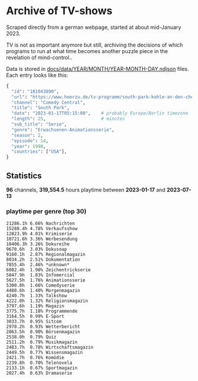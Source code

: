 # Archive of TV-shows

Scraped directly from a german webpage, started at about mid-January 2023.

TV is not as important anymore but still, archiving the decisions of which programs to run at what time
becomes another puzzle piece in the revelation of mind-control.. 

Data is stored in [docs/data/YEAR/MONTH/YEAR-MONTH-DAY.ndjson](docs/data/) files. 
Each entry looks like this:

```python
{
  "id": "181043890", 
  "url": "https://www.hoerzu.de/tv-programm/south-park-kohle-an-den-chefkoch/bid_181043890/", 
  "channel": "Comedy Central", 
  "title": "South Park", 
  "date": "2023-01-17T05:15:00",    # probably Europe/Berlin timezone 
  "length": 25,                     # minutes 
  "sub_title": "Serie", 
  "genre": "Erwachsenen-Animationsserie", 
  "season": 2, 
  "episode": 14, 
  "year": 1998, 
  "countries": ["USA"],
}
```

## Statistics

**96** channels, **319,554.5** hours playtime between **2023-01-17** and **2023-07-13**


### playtime per genre (top 30)

    21286.1h 6.66% Nachrichten
    15288.4h 4.78% Verkaufsshow
    12823.9h 4.01% Krimiserie
    10721.6h 3.36% Werbesendung
    10406.3h 3.26% Dokureihe
    9670.6h  3.03% Dokusoap
    9160.1h  2.87% Regionalmagazin
    8034.2h  2.51% Dokumentation
    7855.4h  2.46% *unknown*
    6082.4h  1.90% Zeichentrickserie
    5847.9h  1.83% Infomercial
    5627.5h  1.76% Animationsserie
    5300.8h  1.66% Comedyserie
    4480.6h  1.40% Morgenmagazin
    4240.7h  1.33% Talkshow
    4222.0h  1.32% Religionsmagazin
    3797.6h  1.19% Magazin
    3775.7h  1.18% Programmende
    3164.5h  0.99% E-Sport
    3033.7h  0.95% Sitcom
    2970.2h  0.93% Wetterbericht
    2863.5h  0.90% Börsenmagazin
    2538.0h  0.79% Quiz
    2511.2h  0.79% Musikmagazin
    2483.7h  0.78% Wirtschaftsmagazin
    2449.5h  0.77% Wissensmagazin
    2421.7h  0.76% Komödie
    2239.8h  0.70% Telenovela
    2133.1h  0.67% Sportmagazin
    2027.4h  0.63% Dramaserie
